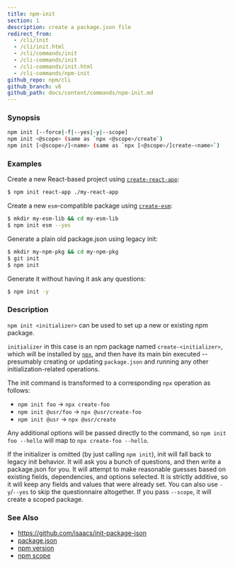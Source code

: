 ```yaml
---
title: npm-init
section: 1
description: create a package.json file
redirect_from:
  - /cli/init
  - /cli/init.html
  - /cli/commands/init
  - /cli-commands/init
  - /cli-commands/init.html
  - /cli-commands/npm-init
github_repo: npm/cli
github_branch: v6
github_path: docs/content/commands/npm-init.md
---
```


### Synopsis
```bash
npm init [--force|-f|--yes|-y|--scope]
npm init <@scope> (same as `npx <@scope>/create`)
npm init [<@scope>/]<name> (same as `npx [<@scope>/]create-<name>`)
```

### Examples

Create a new React-based project using [`create-react-app`](https://npm.im/create-react-app):
```bash
$ npm init react-app ./my-react-app
```

Create a new `esm`-compatible package using [`create-esm`](https://npm.im/create-esm):
```bash
$ mkdir my-esm-lib && cd my-esm-lib
$ npm init esm --yes
```

Generate a plain old package.json using legacy init:
```bash
$ mkdir my-npm-pkg && cd my-npm-pkg
$ git init
$ npm init
```

Generate it without having it ask any questions:
```bash
$ npm init -y
```

### Description

`npm init <initializer>` can be used to set up a new or existing npm package.

`initializer` in this case is an npm package named `create-<initializer>`, which
will be installed by [`npx`](https://npm.im/npx), and then have its main bin
executed -- presumably creating or updating `package.json` and running any other
initialization-related operations.

The init command is transformed to a corresponding `npx` operation as follows:

* `npm init foo` -> `npx create-foo`
* `npm init @usr/foo` -> `npx @usr/create-foo`
* `npm init @usr` -> `npx @usr/create`

Any additional options will be passed directly to the command, so `npm init foo
--hello` will map to `npx create-foo --hello`.

If the initializer is omitted (by just calling `npm init`), init will fall back
to legacy init behavior. It will ask you a bunch of questions, and then write a
package.json for you. It will attempt to make reasonable guesses based on
existing fields, dependencies, and options selected. It is strictly additive, so
it will keep any fields and values that were already set. You can also use
`-y`/`--yes` to skip the questionnaire altogether. If you pass `--scope`, it
will create a scoped package.

### See Also

* <https://github.com/isaacs/init-package-json>
* [package.json](/cli/v6/configuring-npm/package-json)
* [npm version](/cli/v6/commands/npm-version)
* [npm scope](/cli/v6/using-npm/scope)
